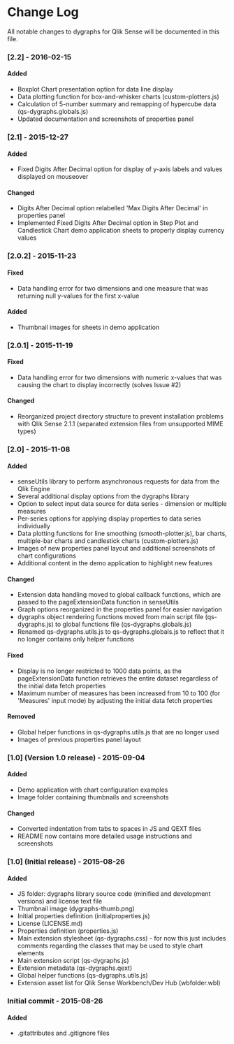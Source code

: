 # Change Log
All notable changes to dygraphs for Qlik Sense will be documented in this file.

### \[2.2\] - 2016-02-15
#### Added
- Boxplot Chart presentation option for data line display
- Data plotting function for box-and-whisker charts (custom-plotters.js)
- Calculation of 5-number summary and remapping of hypercube data (qs-dygraphs.globals.js)
- Updated documentation and screenshots of properties panel

### \[2.1\] - 2015-12-27
#### Added
- Fixed Digits After Decimal option for display of y-axis labels and values displayed on mouseover

#### Changed
- Digits After Decimal option relabelled 'Max Digits After Decimal' in properties panel
- Implemented Fixed Digits After Decimal option in Step Plot and Candlestick Chart demo application sheets to properly display currency values

### \[2.0.2\] - 2015-11-23
#### Fixed
- Data handling error for two dimensions and one measure that was returning null y-values for the first x-value

#### Added
- Thumbnail images for sheets in demo application

### \[2.0.1\] - 2015-11-19
#### Fixed
- Data handling error for two dimensions with numeric x-values that was causing the chart to display incorrectly (solves Issue #2)

#### Changed
- Reorganized project directory structure to prevent installation problems with Qlik Sense 2.1.1 (separated extension files from unsupported MIME types)

### \[2.0\] - 2015-11-08
#### Added
- senseUtils library to perform asynchronous requests for data from the Qlik Engine
- Several additional display options from the dygraphs library
- Option to select input data source for data series - dimension or multiple measures
- Per-series options for applying display properties to data series individually
- Data plotting functions for line smoothing (smooth-plotter.js), bar charts, multiple-bar charts and candlestick charts (custom-plotters.js)
- Images of new properties panel layout and additional screenshots of chart configurations
- Additional content in the demo application to highlight new features

#### Changed
- Extension data handling moved to global callback functions, which are passed to the pageExtensionData function in senseUtils
- Graph options reorganized in the properties panel for easier navigation
- dygraphs object rendering functions moved from main script file (qs-dygraphs.js) to global functions file (qs-dygraphs.globals.js)
- Renamed qs-dygraphs.utils.js to qs-dygraphs.globals.js to reflect that it no longer contains only helper functions

#### Fixed
- Display is no longer restricted to 1000 data points, as the pageExtensionData function retrieves the entire dataset regardless of the initial data fetch properties
- Maximum number of measures has been increased from 10 to 100 (for 'Measures' input mode) by adjusting the initial data fetch properties

#### Removed
- Global helper functions in qs-dygraphs.utils.js that are no longer used
- Images of previous properties panel layout

### \[1.0\] (Version 1.0 release) - 2015-09-04
#### Added
- Demo application with chart configuration examples
- Image folder containing thumbnails and screenshots

#### Changed
- Converted indentation from tabs to spaces in JS and QEXT files
- README now contains more detailed usage instructions and screenshots

### \[1.0\] (Initial release) - 2015-08-26
#### Added
- JS folder: dygraphs library source code (minified and development versions) and license text file
- Thumbnail image (dygraphs-thumb.png)
- Initial properties definition (initialproperties.js)
- License (LICENSE.md)
- Properties definition (properties.js)
- Main extension stylesheet (qs-dygraphs.css) - for now this just includes comments regarding the classes that may be used to style chart elements
- Main extension script (qs-dygraphs.js)
- Extension metadata (qs-dygraphs.qext)
- Global helper functions (qs-dygraphs.utils.js)
- Extension asset list for Qlik Sense Workbench/Dev Hub (wbfolder.wbl)

### Initial commit - 2015-08-26
#### Added
- .gitattributes and .gitignore files